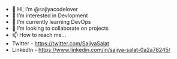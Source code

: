 - 👋 Hi, I’m @sajiyacodelover
- 👀 I’m interested in Devlopment
- 🌱 I’m currently learning DevOps
- 💞️ I’m looking to collaborate on projects
- 📫 How to reach me...
- Twitter - https://twitter.com/SajiyaSalat
- LinkedIn - https://www.linkedin.com/in/sajiya-salat-0a2a78245/

<!---
sajiyacodelover/sajiyacodelover is a ✨ special ✨ repository because its `README.md` (this file) appears on your GitHub profile.
You can click the Preview link to take a look at your changes.
--->
